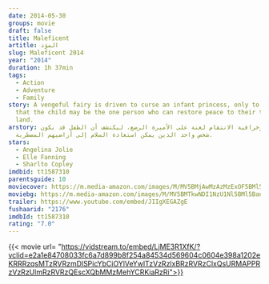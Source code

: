 ```yaml
---
date: 2014-05-30
groups: movie
draft: false
title: Maleficent
artitle: المؤذ
slug: Maleficent 2014
year: "2014"
duration: 1h 37min
tags:
  - Action
  - Adventure
  - Family
story: A vengeful fairy is driven to curse an infant princess, only to discover
  that the child may be the one person who can restore peace to their troubled
  land.
arstory: الدافع وخرافية الانتقام لعنة على الأميرة الرضع، ليكتشف أن الطفل قد يكون
  شخص واحد الذين يمكن استعادة السلام إلى أراضيهم المضطربة.
stars:
  - Angelina Jolie
  - Elle Fanning
  - Sharlto Copley
imdbid: tt1587310
parentsguide: 10
moviecover: https://m.media-amazon.com/images/M/MV5BMjAwMzAzMzExOF5BMl5BanBnXkFtZTgwOTcwMDA5MTE@._V1_FMjpg_UY863_.jpg
moviebg: https://m.media-amazon.com/images/M/MV5BMTkwNDI1NzU1Nl5BMl5BanBnXkFtZTgwOTIyMjI2MTE@._V1_.jpg
trailer: https://www.youtube.com/embed/JIIgXEGAZgE
fushaarid: "2176"
imdbId: tt1587310
rating: "7.0"
---
```


{{< movie url= "https://vidstream.to/embed/LjME3R1XfK/?vclid=e2a1e84708033fc6a7d899b8f254a84534d569604c0604e398a1202eKRRRzqsMTzRVRzmDlSPicYbCiOYlVeYwlTzVzRzlxBRzRVRzClxQsURMAPPRzVzRzUlmRzRVRzQEscXQbMMzMehYCRKiaRzRi">}}
